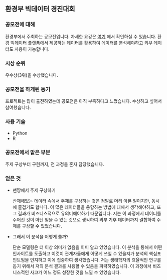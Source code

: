 ## 환경부 빅데이터 경진대회



### 공모전에 대해

환경부에서 주최하는 공모전입니다. 자세한 요강은 [여기](https://www.bigdata-environment.kr/user/contest/view.do?sq=1&search=) 에서 확인하실 수 있습니다. 환경 빅데이터 플랫폼에서 제공하는 데이터를 활용하여 데이터를 분석해야하고 외부 데이터도 사용이 가능합니다.



### 시상 순위

우수상(3위)을 수상했습니다.



### 공모전을 하게된 동기

프로젝트는 많이 출전하였는데 공모전은 아직 부족하다고 느꼈습니다. 수상하고 싶어서 참여했습니다.



### 사용 기술

* Python
* R



### 공모전에서 맡은 부분

주제 구상부터 구현까지, 전 과정을 혼자 담당했습니다.



### 얻은 것

* 맨땅에서 주제 구상하기

  산재해있는 데이터 속에서 주제를 구상하는 것은 정말로 머리 아픈 일이지만, 동시에 즐겁기도 합니다. 이 많은 데이터들을 융합하는 방법에 대해서 생각해야하고, 또 그 결과가 비즈니스적으로 유의미해야하기 때문입니다. 저는 이 과정에서 데이터를 주어진 것이 아닌 얻을 수 있는 것으로 생각하여 외부 기후 데이터까지 결합하여 주제를 구상할 수 있었습니다.

* 그래서 이 분석을 어떻게 쓸까?

  단순 모델링은 더 이상 의미가 없음을 이미 알고 있었습니다. 이 분석을 통해서 어떤 인사이트를 도출하고 이것이 관계자들에게 어떻게 쓰일 수 있을지가 분석의 핵심포인트임을 인지하고 이에 집중하여 생각했습니다. 저는 생태학자의 효율적인 연구를 돕기 위해서 저의 분석 결과를 사용할 수 있음을 피력하였습니다. 이 과정에서 비즈니스적인 사고가 어느 정도 성장한 것을 느낄 수 있었습니다.

